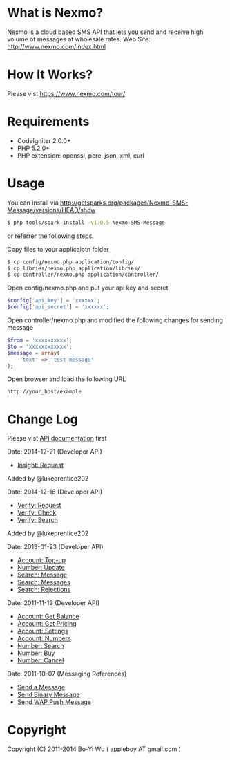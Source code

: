 # What is Nexmo?

Nexmo is a cloud based SMS API that lets you send
and receive high volume of messages at wholesale rates.
Web Site: http://www.nexmo.com/index.html

# How It Works?

Please vist https://www.nexmo.com/tour/

# Requirements

* CodeIgniter 2.0.0+
* PHP 5.2.0+
* PHP extension: openssl, pcre, json, xml, curl

# Usage

You can install via http://getsparks.org/packages/Nexmo-SMS-Message/versions/HEAD/show

```bash
$ php tools/spark install -v1.0.5 Nexmo-SMS-Message
```

or referrer the following steps.

Copy files to your applicaiotn folder

```bash
$ cp config/nexmo.php application/config/
$ cp libries/nexmo.php application/libries/
$ cp controller/nexmo.php application/controller/
```

Open config/nexmo.php and put your api key and secret

```php
$config['api_key'] = 'xxxxxx';
$config['api_secret'] = 'xxxxxx';
```

Open controller/nexmo.php and modified the following changes for sending message

```php
$from = 'xxxxxxxxxx';
$to = 'xxxxxxxxxxxx';
$message = array(
    'text' => 'test message'
);
```

Open browser and load the following URL

    http://your_host/example

# Change Log

Please vist [API documentation](https://docs.nexmo.com/) first

Date: 2014-12-21 (Developer API)

* [Insight: Request](https://docs.nexmo.com/index.php/number-insight/request)

Added by @lukeprentice202

Date: 2014-12-16 (Developer API)

* [Verify: Request](https://docs.nexmo.com/index.php/verify/verify)
* [Verify: Check](https://docs.nexmo.com/index.php/verify/check)
* [Verify: Search](https://docs.nexmo.com/index.php/verify/search)

Added by @lukeprentice202

Date: 2013-01-23 (Developer API)

* [Account: Top-up](https://docs.nexmo.com/index.php/developer-api/account-top-up)
* [Number: Update](https://docs.nexmo.com/index.php/developer-api/number-update)
* [Search: Message](https://docs.nexmo.com/index.php/developer-api/search-message)
* [Search: Messages](https://docs.nexmo.com/index.php/developer-api/search-messages)
* [Search: Rejections](https://docs.nexmo.com/index.php/developer-api/search-rejections)

Date: 2011-11-19 (Developer API)

* [Account: Get Balance](https://docs.nexmo.com/index.php/developer-api/account-get-balance)
* [Account: Get Pricing](https://docs.nexmo.com/index.php/developer-api/account-pricing)
* [Account: Settings](https://docs.nexmo.com/index.php/developer-api/account-settings)
* [Account: Numbers](https://docs.nexmo.com/index.php/developer-api/account-numbers)
* [Number: Search](https://docs.nexmo.com/index.php/developer-api/number-search)
* [Number: Buy](https://docs.nexmo.com/index.php/developer-api/number-buy)
* [Number: Cancel](https://docs.nexmo.com/index.php/developer-api/number-cancel)

Date: 2011-10-07 (Messaging References)

* [Send a Message](https://docs.nexmo.com/index.php/sms-api/send-message)
* [Send Binary Message](https://docs.nexmo.com/index.php/how-to/send-binary-message)
* [Send WAP Push Message](https://docs.nexmo.com/index.php/how-to/send-wap-push-message)

# Copyright

Copyright (C) 2011-2014 Bo-Yi Wu ( appleboy AT gmail.com )
